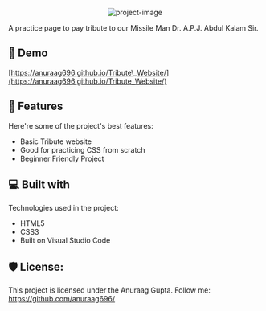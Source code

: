 <p align="center"><img src="https://socialify.git.ci/anuraag696/Tribute_Website/image?font=Inter&amp;forks=1&amp;issues=1&amp;language=1&amp;name=1&amp;owner=1&amp;pattern=Transparent&amp;pulls=1&amp;stargazers=1&amp;theme=Dark" alt="project-image"></p>

<p id="description">A practice page to pay tribute to our Missile Man Dr. A.P.J. Abdul Kalam Sir.</p>

<h2>🚀 Demo</h2>

[https://anuraag696.github.io/Tribute\_Website/](https://anuraag696.github.io/Tribute_Website/)

  
  
<h2>🧐 Features</h2>

Here're some of the project's best features:

*   Basic Tribute website
*   Good for practicing CSS from scratch
*   Beginner Friendly Project

  
  
<h2>💻 Built with</h2>

Technologies used in the project:

*   HTML5
*   CSS3
*   Built on Visual Studio Code

<h2>🛡️ License:</h2>

This project is licensed under the Anuraag Gupta. Follow me: https://github.com/anuraag696/
